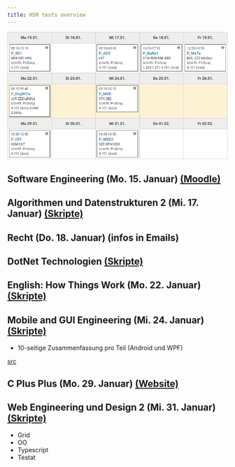 ```yaml
---
title: HSR tests overview
---
```


![Test plan](./tests.png)

## Software Engineering (Mo. 15. Januar) [(Moodle)](https://moodle.hsr.ch/course/view.php?id=1076)

## Algorithmen und Datenstrukturen 2 (Mi. 17. Januar) [(Skripte)](https://skripte.hsr.ch/Informatik/Fachbereich/Algorithmen_und_Datenstrukturen_2/AD2/)

## Recht (Do. 18. Januar) (infos in Emails)

## DotNet Technologien [(Skripte)](https://skripte.hsr.ch/Informatik/Fachbereich/DotNet_Technologien/MsTe/)

## English: How Things Work (Mo. 22. Januar) [(Skripte)](https://skripte.hsr.ch/Kommunikation_Wirtschaft_Recht/English_How_Things_work/EnglHTw/)

## Mobile and GUI Engineering (Mi. 24. Januar) [(Skripte)](https://skripte.hsr.ch/Informatik/Fachbereich/Mobile_and_GUI_Engineering/MGE/)

* 10-seitige Zusammenfassung pro Teil (Android und WPF)

[src](https://skripte.hsr.ch/Informatik/Fachbereich/Mobile_and_GUI_Engineering/MGE/Informationen%20zur%20Pr%c3%bcfung.pdf)

## C Plus Plus (Mo. 29. Januar) [(Website)](https://wiki.ifs.hsr.ch/CPlusPlus/wiki.cgi?CPlusPlus)

## Web Engineering und Design 2 (Mi. 31. Januar) [(Skripte)](https://skripte.hsr.ch/Informatik/Fachbereich/Web_Engineering_+_Design_1/WED1/)

* Grid
* OO
* Typescript
* Testat
